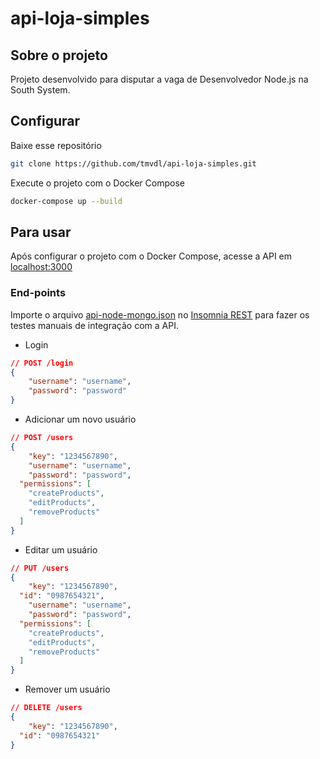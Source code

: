 # api-loja-simples

## Sobre o projeto

Projeto desenvolvido para disputar a vaga de Desenvolvedor Node.js na South System.

## Configurar

Baixe esse repositório

```bash
git clone https://github.com/tmvdl/api-loja-simples.git
```

Execute o projeto com o Docker Compose

```bash
docker-compose up --build
```

## Para usar

Após configurar o projeto com o Docker Compose, acesse a API em [localhost:3000](http://localhost:3000)

### End-points

Importe o arquivo [api-node-mongo.json](api-node-mongo.json) no [Insomnia REST](https://insomnia.rest/download) para fazer os testes manuais de integração com a API.

* Login

```json
// POST /login
{
	"username": "username",
	"password": "password"
}
```

* Adicionar um novo usuário

```json
// POST /users
{
	"key": "1234567890",
	"username": "username",
	"password": "password",
  "permissions": [
    "createProducts",
    "editProducts",
    "removeProducts"
  ]
}
```

* Editar um usuário

```json
// PUT /users
{
	"key": "1234567890",
  "id": "0987654321",
	"username": "username",
	"password": "password",
  "permissions": [
    "createProducts",
    "editProducts",
    "removeProducts"
  ]
}
```

* Remover um usuário

```json
// DELETE /users
{
	"key": "1234567890",
  "id": "0987654321"
}
```

